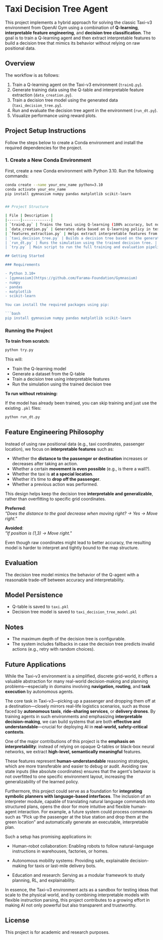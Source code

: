 # Taxi Decision Tree Agent

This project implements a hybrid approach for solving the classic Taxi-v3 environment from OpenAI Gym using a combination of **Q-learning**, **interpretable feature engineering**, and **decision tree classification**. The goal is to train a Q-learning agent and then extract interpretable features to build a decision tree that mimics its behavior without relying on raw positional data.

## Overview

The workflow is as follows:

1. Train a Q-learning agent on the Taxi-v3 environment (`trainQ.py`).
2. Generate training data using the Q-table and interpretable feature extraction (`data_creation.py`).
3. Train a decision tree model using the generated data (`taxi_decision_tree.py`).
4. Run and evaluate the decision tree agent in the environment (`run_dt.py`).
5. Visualize performance using reward plots.

## Project Setup Instructions

Follow the steps below to create a Conda environment and install the required dependencies for the project.

### 1. Create a New Conda Environment

First, create a new Conda environment with Python 3.10. Run the following commands:

```bash
conda create --name your_env_name python=3.10
conda activate your_env_name
pip install gymnasium numpy pandas matplotlib scikit-learn


## Project Structure

| File | Description |
|------|-------------|
| `trainQ.py` | Trains the taxi using Q-learning (100% accuracy, but not interpretable). |
| `data_creation.py` | Generates data based on Q-learning policy in test mode and extracts features. |
| `features_extraction.py` | Helps extract interpretable features from the environment's state. |
| `taxi_decision_tree.py` | Builds a decision tree based on the generated DataFrame. |
| `run_dt.py` | Runs the simulation using the trained decision tree. |
| `try.py` | Main script to run the full training and evaluation pipeline. |

## Getting Started

### Requirements

- Python 3.10+
- [gymnasium](https://github.com/Farama-Foundation/Gymnasium)
- numpy
- pandas
- matplotlib
- scikit-learn

You can install the required packages using pip:

```bash
pip install gymnasium numpy pandas matplotlib scikit-learn
```

### Running the Project

**To train from scratch:**

```bash
python try.py
```

This will:
- Train the Q-learning model
- Generate a dataset from the Q-table
- Train a decision tree using interpretable features
- Run the simulation using the trained decision tree

**To run without retraining:**

If the model has already been trained, you can skip training and just use the existing `.pkl` files:

```bash
python run_dt.py
```

## Feature Engineering Philosophy

Instead of using raw positional data (e.g., taxi coordinates, passenger location), we focus on **interpretable features** such as:

- Whether the **distance to the passenger or destination** increases or decreases after taking an action.
- Whether a certain **movement is even possible** (e.g., is there a wall?).
- Whether the taxi is **at a special location**.
- Whether it’s time to **drop off the passenger**.
- Whether a previous action was performed.

This design helps keep the decision tree **interpretable and generalizable**, rather than overfitting to specific grid coordinates.

**Preferred**:  
_"Does the distance to the goal decrease when moving right? → Yes → Move right."_

**Avoided**:  
_"If position is (1,3) → Move right."_

Even though raw coordinates might lead to better accuracy, the resulting model is harder to interpret and tightly bound to the map structure.

## Evaluation

The decision tree model mimics the behavior of the Q-agent with a reasonable trade-off between accuracy and interpretability. 

## Model Persistence

- Q-table is saved to `taxi.pkl`
- Decision tree model is saved to `taxi_decision_tree_model.pkl`

## Notes

- The maximum depth of the decision tree is configurable.
- The system includes fallbacks in case the decision tree predicts invalid actions (e.g., retry with random choices).

## Future Applications

While the Taxi-v3 environment is a simplified, discrete grid-world, it offers a valuable abstraction for many real-world decision-making and planning problems—especially in domains involving **navigation, routing**, and **task execution** by autonomous agents.

The core task in Taxi-v3—picking up a passenger and dropping them off at a destination—closely mirrors real-life logistics scenarios, such as those faced by **autonomous taxis**, **ride-sharing services**, or **delivery drones**. By training agents in such environments and emphasizing **interpretable decision-making**, we can build systems that are both **effective and understandable**—crucial for deploying AI in **real-world, safety-critical contexts**.

One of the major contributions of this project is the **emphasis on interpretability**: instead of relying on opaque Q-tables or black-box neural networks, we extract **high-level, semantically meaningful** features.

These features represent **human-understandable** reasoning strategies, which are more transferable and easier to debug or audit. Avoiding raw state inputs (like absolute coordinates) ensures that the agent's behavior is not overfitted to one specific environment layout, increasing the generalizability of the learned policy.

Furthermore, this project could serve as a foundation for **integrating symbolic planners with language-based interfaces**. The inclusion of an interpreter module, capable of translating natural language commands into structured plans, opens the door for more intuitive and flexible human-agent interaction. For example, a future system could process commands such as “Pick up the passenger at the blue station and drop them at the green location” and automatically generate an executable, interpretable plan.

Such a setup has promising applications in:

- Human-robot collaboration: Enabling robots to follow natural-language instructions in warehouses, factories, or homes.

- Autonomous mobility systems: Providing safe, explainable decision-making for taxis or last-mile delivery bots.

- Education and research: Serving as a modular framework to study planning, RL, and explainability.

In essence, the Taxi-v3 environment acts as a sandbox for testing ideas that scale to the physical world, and by combining interpretable models with flexible instruction parsing, this project contributes to a growing effort in making AI not only powerful but also transparent and trustworthy.

## License

This project is for academic and research purposes.
